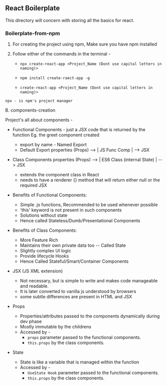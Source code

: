 ## React Boilerplate

This directory will concern with storing all the basics for react. 
### Boilerplate-from-npm

   1. For creating the project using npm, Make sure you have npm installed
   2. Follow either of the commands in the terminal - 

      - `npx create-react-app <Project_Name (Dont use capital letters in naming)>`

      - `npm install create-raect-app -g`
      - `create-react-app <Project_Name (Dont use capital letters in naming)>`

    npx - is npm's project manager

B. components-creation
   
   Project's all about components -
   - Functional Components - just a JSX code that is returned by the function Eg. the greet component created

      - export by name - Named Export
      - Default Export
         properties (Props) --> | JS Func Comp | --> JSX  
                           
   - Class Components
         properties (Props) --> |  ES6 Class (internal State)  | --> JSX   
         
                                                  
      - extends the component class in React
      - needs to have a renderer {} method that will return either null or the required JSX


   - Benefits of Functional Components:
     
      - Simple .js functions, Recommended to be used whenever possible
      - 'this' keyword is not present in such components
      - Solutions without state
      - Hence called Stateless/Dumb/Presentational Components

   - Benefits of Class Components:

      - More Feature Rich
      - Maintains their own private data too -- Called State
      - Slightly complex UI logic
      - Provide lifecycle Hooks
      - Hence Called Stateful/Smart/Container Components

   - JSX (JS XML extension)

      - Not necessary, but is simple to write and makes code manageable and readable.
      - It is later converted to vanilla js understood by browsers
      - some subtle differences are present in HTML and JSX

   - Props
      
      - Properties/attributes passed to the components dynamically during dev phase
      -  Mostly immutable by the childrens
      - Accessed by - 
         - `props` parameter passed to the functional components.
         - `this.props` by the class components.
         
   - State

      - State is like a variable that is managed within the function
      - Accessed by - 
         - `UseState Hook` parameter passed to the functional components.
         - `this.props` by the class components.
